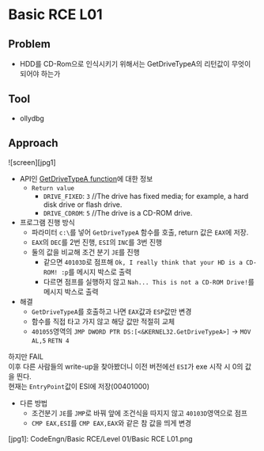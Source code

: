 Basic RCE L01
=============
## Problem
* HDD를 CD-Rom으로 인식시키기 위해서는 GetDriveTypeA의 리턴값이 무엇이 되어야 하는가
## Tool
* ollydbg
## Approach  
![screen][jpg1]
* API인 [GetDriveTypeA function][DriveAPI]에 대한 정보
  * `Return value`
    * `DRIVE_FIXED`: `3` //The drive has fixed media; for example, a hard disk drive or flash drive.
    * `DRIVE_CDROM`: `5` //The drive is a CD-ROM drive.  
* 프로그램 진행 방식
  * 파라미터 `c:\`를 넣어 `GetDriveTypeA` 함수를 호출, return 값은 `EAX`에 저장.
  * `EAX`의 `DEC`를 2번 진행, `ESI`의 `INC`를 3번 진행
  * 둘의 값을 비교해 조건 분기 `JE`를 진행
    * 같으면 `40103D`로 점프해 `Ok, I really think that your HD is a CD-ROM! :p`를 메시지 박스로 출력
    * 다르면 점프를 실행하지 않고 `Nah... This is not a CD-ROM Drive!`를 메시지 박스로 출력  
* 해결
  * `GetDriveTypeA`를 호출하고 나면 `EAX`값과 `ESP`값만 변경
  * 함수를 직접 타고 가지 않고 해당 값만 적절히 교체
  * `401055`영역의 `JMP DWORD PTR DS:[<&KERNEL32.GetDriveTypeA>]` -> `MOV AL,5` `RETN 4`  

하지만 FAIL  
이후 다른 사람들의 write-up을 찾아봤더니 이전 버전에선 `ESI`가 exe 시작 시 0의 값을 띈다.  
현재는 `EntryPoint`값이 ESI에 저장(00401000)  

* 다른 방법
  * 조건분기 `JE`를 `JMP`로 바꿔 앞에 조건식을 따지지 않고 `40103D`영역으로 점프
  * `CMP EAX,ESI`를 `CMP EAX,EAX`와 같은 참 값을 띄게 변경
  
[DriveAPI]: https://docs.microsoft.com/en-us/windows/win32/api/fileapi/nf-fileapi-getdrivetypea
[jpg1]: CodeEngn/Basic RCE/Level 01/Basic RCE L01.png
